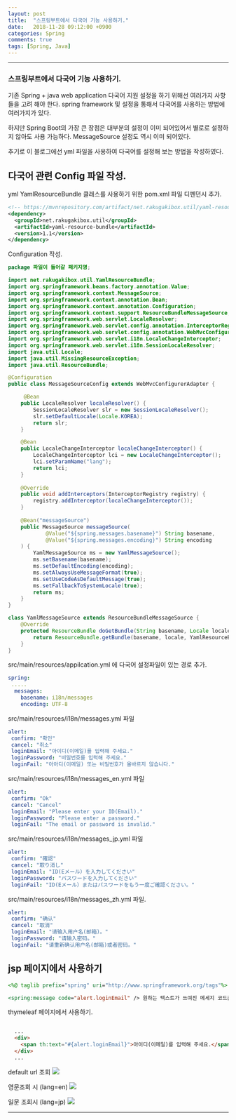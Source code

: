 ```yaml
---
layout: post
title:  "스프링부트에서 다국어 기능 사용하기."
date:   2018-11-28 09:12:00 +0900
categories: Spring
comments: true
tags: [Spring, Java]
---
```


---
### 스프링부트에서 다국어 기능 사용하기.

기존 Spring + java web application 다국어 지원 설정을 하기 위해선 여러가지 사항들을 고려 해야 한다.
spring framework 및 설정을 통해서 다국어를 사용하는 방법에 여러가지가 있다.

하지만 Spring Boot의 가장 큰 장점은 대부분의 설정이 이미 되어있어서 별로로 설정하지 않아도 사용 가능하다. 
MessageSource 설정도 역시 이미 되어있다.

추기로 이 블로그에선 yml 파일을 사용하여 다국어를 설정해 보는 방법을 작성하였다.

다국어 관련 Config 파일 작성.
--

yml YamlResourceBundle 클래스를 사용하기 위한 pom.xml 파일 디펜던시 추가.
```xml
<!-- https://mvnrepository.com/artifact/net.rakugakibox.util/yaml-resource-bundle -->
<dependency>
  <groupId>net.rakugakibox.util</groupId>
  <artifactId>yaml-resource-bundle</artifactId>
  <version>1.1</version>
</dependency>
```

Configuration 작성.
```java
package 파일이 들어갈 패키지명;

import net.rakugakibox.util.YamlResourceBundle;
import org.springframework.beans.factory.annotation.Value;
import org.springframework.context.MessageSource;
import org.springframework.context.annotation.Bean;
import org.springframework.context.annotation.Configuration;
import org.springframework.context.support.ResourceBundleMessageSource;
import org.springframework.web.servlet.LocaleResolver;
import org.springframework.web.servlet.config.annotation.InterceptorRegistry;
import org.springframework.web.servlet.config.annotation.WebMvcConfigurerAdapter;
import org.springframework.web.servlet.i18n.LocaleChangeInterceptor;
import org.springframework.web.servlet.i18n.SessionLocaleResolver;
import java.util.Locale;
import java.util.MissingResourceException;
import java.util.ResourceBundle;

@Configuration
public class MessageSourceConfig extends WebMvcConfigurerAdapter {

     @Bean
    public LocaleResolver localeResolver() {
        SessionLocaleResolver slr = new SessionLocaleResolver();
        slr.setDefaultLocale(Locale.KOREA);
        return slr;
    }

    @Bean
    public LocaleChangeInterceptor localeChangeInterceptor() {
        LocaleChangeInterceptor lci = new LocaleChangeInterceptor();
        lci.setParamName("lang");
        return lci;
    }
    
    @Override
    public void addInterceptors(InterceptorRegistry registry) {
        registry.addInterceptor(localeChangeInterceptor());
    }
    
    @Bean("messageSource")
    public MessageSource messageSource(
            @Value("${spring.messages.basename}") String basename,
            @Value("${spring.messages.encoding}") String encoding
    ) {
        YamlMessageSource ms = new YamlMessageSource();
        ms.setBasename(basename);
        ms.setDefaultEncoding(encoding);
        ms.setAlwaysUseMessageFormat(true);
        ms.setUseCodeAsDefaultMessage(true);
        ms.setFallbackToSystemLocale(true);
        return ms;
    }
}

class YamlMessageSource extends ResourceBundleMessageSource {
    @Override
    protected ResourceBundle doGetBundle(String basename, Locale locale) throws MissingResourceException {
        return ResourceBundle.getBundle(basename, locale, YamlResourceBundle.Control.INSTANCE);
    }
}
```


src/main/resources/appilcation.yml 에 다국어 설정파일이 있는 경로 추가.

```yaml
spring: 
 .....
  messages:
    basename: i18n/messages
    encoding: UTF-8
```

src/main/resources/i18n/messages.yml 파일

```yaml
alert:
 confirm: "확인"
 cancel: "취소"
 loginEmail: "아이디(이메일)를 입력해 주세요."
 loginPassword: "비밀번호를 입력해 주세요."
 loginFail: "아아디(이메일) 또는 비밀번호가 올바르지 않습니다." 
```

src/main/resources/i18n/messages_en.yml 파일

```yaml
alert:
 confirm: "Ok"
 cancel: "Cancel"
 loginEmail: "Please enter your ID(Email)."
 loginPassword: "Please enter a password."
 loginFail: "The email or password is invalid." 
```

src/main/resources/i18n/messages_jp.yml 파일
```yaml
alert:
 confirm: "確認"
 cancel: "取り消し"
 loginEmail: "ID(Eメール）を入力してください"
 loginPassword: "パスワードを入力してください"
 loginFail: "ID(Eメール）またはパスワードをもう一度ご確認ください。" 
```

src/main/resources/i18n/messages_zh.yml 파일.
```yaml
alert:
 confirm: "确认"
 cancel: "取消"
 loginEmail: "请输入用户名(邮箱)。"
 loginPassword: "请输入密码。"
 loginFail: "请重新确认用户名(邮箱)或者密码。" 
```

jsp 페이지에서 사용하기
--
```jsp
<%@ taglib prefix="spring" uri="http://www.springframework.org/tags"%> <-- 이와같이 태그 선언 후 

<spring:message code="alert.loginEmail" /> 원하는 텍스트가 쓰여진 메세지 코드값 정의

```

thymeleaf 페이지에서 사용하기.
```html

  ...
  <div>
    <span th:text="#{alert.loginEmail}">아이디(이메일)를 입력해 주세요.</span>
  </div>
  ...

```

default url 조회
<img src="{{ site.baseurl }}/public/post/internationalization/default.png"/>

영문조회 시 (lang=en)
<img src="{{ site.baseurl }}/public/post/internationalization/english.png"/>

일문 조회시 (lang=jp)
<img src="{{ site.baseurl }}/public/post/internationalization/japan.png"/>



[jekyll-docs]: https://jekyllrb.com/docs/home
[jekyll-gh]:   https://github.com/jekyll/jekyll
[jekyll-talk]: https://talk.jekyllrb.com/
---
